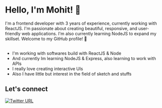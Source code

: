 # Hello, I'm Mohit! 👋

I'm a frontend developer with 3 years of experience, currently working with ReactJS. I'm passionate about creating beautiful, responsive, and user-friendly web applications. I'm also currently learning NodeJS to expand my skillset. Welcome to my GitHub profile! 🚀
<br /><br />

- I'm working with softwares build with ReactJS & Node
- And currently Im learning NodeJS & Express, also learning to work with APIs
- I really love creating interactive UIs
- Also I have little but interest in the field of sketch and stuffs



## Let's connect

<p align="left">
  <a href="https://twitter.com/mohitdevelops" target="_blank">
   <img alt="Twitter URL" src="https://img.shields.io/twitter/url?label=Twitter&style=social&url=https%3A%2F%2Ftwitter.com%2Fmohitdevelops">
  </a>
</p>

